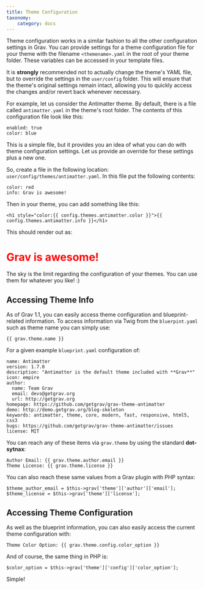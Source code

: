 ```yaml
---
title: Theme Configuration
taxonomy:
    category: docs
---
```


Theme configuration works in a similar fashion to all the other configuration settings in Grav. You can provide settings for a theme configuration file for your theme with the filename `<themename>.yaml` in the root of your theme folder. These variables can be accessed in your template files.

It is **strongly** recommended not to actually change the theme's YAML file, but to override the settings in the `user/config` folder. This will ensure that the theme's original settings remain intact, allowing you to quickly access the changes and/or revert back whenever necessary.

For example, let us consider the Antimatter theme.  By default, there is a file called `antimatter.yaml` in the theme's root folder. The contents of this configuration file look like this:

```
enabled: true
color: blue
```

This is a simple file, but it provides you an idea of what you can do with theme configuration settings. Let us provide an override for these settings plus a new one.

So, create a file in the following location: `user/config/themes/antimatter.yaml`.  In this file put the following contents:

```
color: red
info: Grav is awesome!
```

Then in your theme, you can add something like this:

```
<h1 style="color:{{ config.themes.antimatter.color }}">{{ config.themes.antimatter.info }}</h1>
```

This should render out as:

<h1 style="color:red">Grav is awesome!</h1>

The sky is the limit regarding the configuration of your themes.  You can use them for whatever you like! :)

## Accessing Theme Info

As of Grav 1.1, you can easily access theme configuration and blueprint-related information.  To access information via Twig from the `bluerpint.yaml` such as theme name you can simply use:

```
{{ grav.theme.name }}
```

For a given example `blueprint.yaml` configuration of:

```
name: Antimatter
version: 1.7.0
description: "Antimatter is the default theme included with **Grav**"
icon: empire
author:
  name: Team Grav
  email: devs@getgrav.org
  url: http://getgrav.org
homepage: https://github.com/getgrav/grav-theme-antimatter
demo: http://demo.getgrav.org/blog-skeleton
keywords: antimatter, theme, core, modern, fast, responsive, html5, css3
bugs: https://github.com/getgrav/grav-theme-antimatter/issues
license: MIT
```

You can reach any of these items via `grav.theme` by using the standard **dot-sytnax**:

```
Author Email: {{ grav.theme.author.email }}
Theme License: {{ grav.theme.license }}
```

You can also reach these same values from a Grav plugin with PHP syntax:

```
$theme_author_email = $this->grav['theme']['author']['email'];
$theme_license = $this->grav['theme']['license'];
```

## Accessing Theme Configuration

As well as the blueprint information, you can also easily access the current theme configuration with:

```
Theme Color Option: {{ grav.theme.config.color_option }}
```

And of course, the same thing in PHP is:

```
$color_option = $this->grav['theme']['config']['color_option'];
```

Simple!

